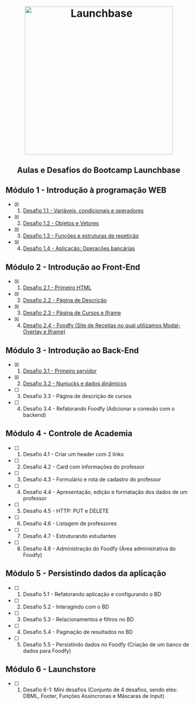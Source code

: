 <h1 align="center">
    <img alt="Launchbase" src="https://storage.googleapis.com/golden-wind/bootcamp-launchbase/logo.png" width="400px" />
</h1>

<h2 align="center"> Aulas e Desafios do Bootcamp Launchbase </h2>

## Módulo 1 - Introdução à programação WEB

- [x] 1. [Desafio 1.1 - Variáveis, condicionais e operadores](/LaunchBase/Aulas/Desafio.1-1)
- [x] 2. [Desafio 1.2 - Objetos e Vetores](/LaunchBase/Aulas/Desafio.1-2)
- [x] 3. [Desafio 1.3 - Funções e estruturas de repetição](/LaunchBase/Aulas/Desafio.1-3)
- [x] 4. [Desafio 1.4 - Aplicação: Operações bancárias](/LaunchBase/Aulas/Desafio.1-4)

## Módulo 2 - Introdução ao Front-End

- [x] 1. [Desafio 2.1 - Primeiro HTML](/LaunchBase/Aulas/Desafio.2-1)
- [x] 2. [Desafio 2.2 - Página de Descrição](/LaunchBase/Aulas/Desafio.2-2)
- [x] 3. [Desafio 2.3 - Página de Cursos e Iframe](/LaunchBase/Aulas/Desafio.2-3)
- [x] 4. [Desafio 2.4 - Foodfy (Site de Receitas no qual utilizamos Modal-Overlay e Iframe)](/LaunchBase/Aulas/Desafio.2-4)

## Módulo 3 - Introdução ao Back-End

- [x] 1. [Desafio 3.1 - Primeiro servidor](/LaunchBase/Aulas/Desafio.3-1)
- [x] 2. [Desafio 3.2 - Nunjucks e dados dinâmicos](/LaunchBase/Aulas/Desafio.3-2)
- [ ] 3. Desafio 3.3 - Página de descrição de cursos
- [ ] 4. Desafio 3.4 - Refatorando Foodfy (Adicionar a conexão com o backend)

## Módulo 4 - Controle de Academia

- [ ] 1. Desafio 4.1 - Criar um header com 2 links
- [ ] 2. Desafio 4.2 - Card com informações do professor
- [ ] 3. Desafio 4.3 - Formulário e rota de cadastro do professor
- [ ] 4. Desafio 4.4 - Apresentação, edição e formatação dos dados de um professor
- [ ] 5. Desafio 4.5 - HTTP: PUT e DELETE
- [ ] 6. Desafio 4.6 - Listagem de professores
- [ ] 7. Desafio 4.7 - Estruturando estudantes
- [ ] 8. Desafio 4.8 - Administração do Foodfy (Área administrativa do Foodfy)

## Módulo 5 - Persistindo dados da aplicação

- [ ] 1. Desafio 5.1 - Refatorando aplicação e configurando o BD
- [ ] 2. Desafio 5.2 - Interagindo com o BD
- [ ] 3. Desafio 5.3 - Relacionamentos e filtros no BD
- [ ] 4. Desafio 5.4 - Paginação de resultados no BD
- [ ] 5. Desafio 5.5 - Persistindo dados no Foodfy (Criação de um banco de dados para Foodfy)

## Módulo 6 - Launchstore

- [ ] 1. Desafio 6-1: Mini desafios (Conjunto de 4 desafios, sendo eles: DBML, Footer, Funções Assíncronas e Máscaras de Input)
